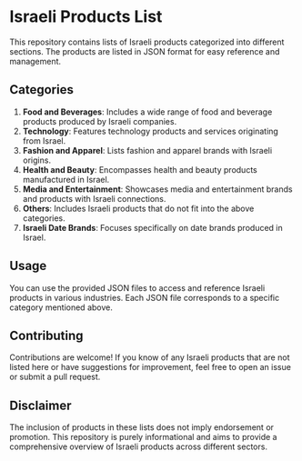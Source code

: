 # Israeli Products List

This repository contains lists of Israeli products categorized into different sections. The products are listed in JSON format for easy reference and management.

## Categories

1. **Food and Beverages**: Includes a wide range of food and beverage products produced by Israeli companies.
2. **Technology**: Features technology products and services originating from Israel.
3. **Fashion and Apparel**: Lists fashion and apparel brands with Israeli origins.
4. **Health and Beauty**: Encompasses health and beauty products manufactured in Israel.
5. **Media and Entertainment**: Showcases media and entertainment brands and products with Israeli connections.
6. **Others**: Includes Israeli products that do not fit into the above categories.
7. **Israeli Date Brands**: Focuses specifically on date brands produced in Israel.

## Usage

You can use the provided JSON files to access and reference Israeli products in various industries. Each JSON file corresponds to a specific category mentioned above.

## Contributing

Contributions are welcome! If you know of any Israeli products that are not listed here or have suggestions for improvement, feel free to open an issue or submit a pull request.

## Disclaimer

The inclusion of products in these lists does not imply endorsement or promotion. This repository is purely informational and aims to provide a comprehensive overview of Israeli products across different sectors.
